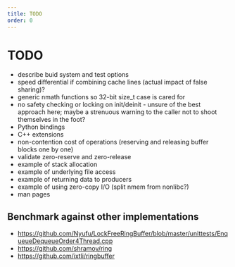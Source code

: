 ```yaml
---
title: TODO
order: 0
---
```


# TODO

- describe buid system and test options
- speed differential if combining cache lines (actual impact of false sharing)?
- generic nmath functions so 32-bit size_t case is cared for
- no safety checking or locking on init/deinit - unsure of the best approach here;
	maybe a strenuous warning to the caller not to shoot themselves in the foot?
- Python bindings
- C++ extensions
- non-contention cost of operations (reserving and releasing buffer blocks
	one by one)
- validate zero-reserve and zero-release
- example of stack allocation
- example of underlying file access
- example of returning data to producers
- example of using zero-copy I/O (split nmem from nonlibc?)
- man pages

## Benchmark against other implementations

- <https://github.com/Nyufu/LockFreeRingBuffer/blob/master/unittests/EnqueueDequeueOrder4Thread.cpp>
- <https://github.com/shramov/ring>
- <https://github.com/ixtli/ringbuffer>
